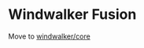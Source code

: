 # Windwalker Fusion

Move to [windwalker/core](https://github.com/ventoviro/windwalker-core/tree/master/assets/fusion)
